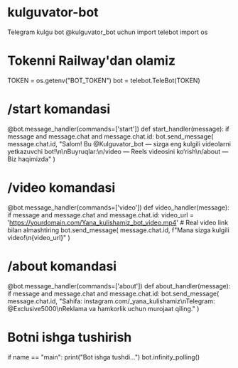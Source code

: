 # kulguvator-bot
Telegram kulgu bot @kulguvator_bot uchun
import telebot
import os

# Tokenni Railway'dan olamiz
TOKEN = os.getenv("BOT_TOKEN")
bot = telebot.TeleBot(TOKEN)

# /start komandasi
@bot.message_handler(commands=['start'])
def start_handler(message):
    if message and message.chat and message.chat.id:
        bot.send_message(
            message.chat.id,
            "Salom! Bu @Kulguvator_bot — sizga eng kulgili videolarni yetkazuvchi bot!\n\nBuyruqlar:\n/video — Reels videosini ko‘rish\n/about — Biz haqimizda"
        )

# /video komandasi
@bot.message_handler(commands=['video'])
def video_handler(message):
    if message and message.chat and message.chat.id:
        video_url = 'https://yourdomain.com/Yana_kulishamiz_bot_video.mp4'  # Real video link bilan almashtiring
        bot.send_message(
            message.chat.id,
            f"Mana sizga kulgili video!\n{video_url}"
        )

# /about komandasi
@bot.message_handler(commands=['about'])
def about_handler(message):
    if message and message.chat and message.chat.id:
        bot.send_message(
            message.chat.id,
            "Sahifa: instagram.com/_yana_kulishamiz\nTelegram: @Exclusive5000\nReklama va hamkorlik uchun murojaat qiling."
        )

# Botni ishga tushirish
if name == "main":
    print("Bot ishga tushdi...")
    bot.infinity_polling()
